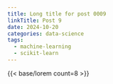 ```yaml
---
title: Long title for post 0009
linkTitle: Post 9
date: 2024-10-20
categories: data-science
tags:
  - machine-learning
  - scikit-learn
---
```

{{< base/lorem count=8 >}}

